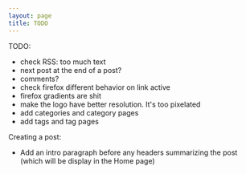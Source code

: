 ```yaml
---
layout: page
title: TODO
---
```


TODO:
 - check RSS: too much text
 - next post at the end of a post?
 - comments?
 - check firefox different behavior on link active
 - firefox gradients are shit
 - make the logo have better resolution. It's too pixelated
 - add categories and category pages
 - add tags and tag pages

Creating a post:
 - Add an intro paragraph before any headers summarizing the post (which will be display in the Home page)